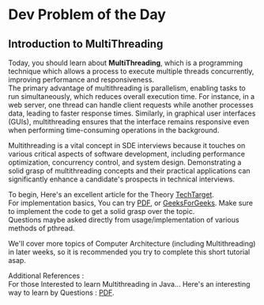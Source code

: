 # Dev Problem of the Day
## Introduction to MultiThreading

Today, you should learn about **MultiThreading**, which is a programming technique which allows a process to execute multiple threads concurrently,
improving performance and responsiveness.    
The primary advantage of multithreading is parallelism, enabling tasks to run simultaneously, which reduces overall execution time.
For instance, in a web server, one thread can handle client requests while another processes data, leading to faster response times.
Similarly, in graphical user interfaces (GUIs), multithreading ensures that the interface remains responsive even when performing
time-consuming operations in the background.   
    
Multithreading is a vital concept in SDE interviews because it touches on various critical aspects of software development, 
including performance optimization, concurrency control, and system design.
Demonstrating a solid grasp of multithreading concepts and their practical applications can significantly enhance a candidate's prospects in technical interviews.   
    
To begin, Here's an excellent article for the Theory [TechTarget](https://www.techtarget.com/whatis/definition/multithreading).     
For implementation basics, You can try [PDF](https://pages.cs.wisc.edu/~remzi/OSTEP/threads-api.pdf), or [GeeksForGeeks](https://www.geeksforgeeks.org/openmp-hello-world-program/). Make sure to implement the code to get a solid grasp over the topic.   
Questions maybe asked directly from usage/implementation of various methods of pthread.

We'll cover more topics of Computer Architecture (including Multithreading) in later weeks, so it is recommended you try to complete this short tutorial asap.


Additional References :   
For those Interested to learn Multithreading in Java... Here's an interesting way to learn by Questions : 
[PDF](https://enos.itcollege.ee/~jpoial/allalaadimised/reading/Multithreading-and-Concurrency-Questions.pdf).
